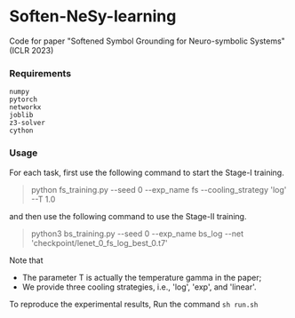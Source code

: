 # Soften-NeSy-learning
Code for paper "Softened Symbol Grounding for Neuro-symbolic Systems" (ICLR 2023)

### Requirements
```
numpy
pytorch
networkx
joblib
z3-solver
cython
```

### Usage

For each task, first use the following command to start the Stage-I training. 

> python fs_training.py --seed 0 --exp_name fs --cooling_strategy 'log' --T 1.0 

and then use the following command to use the Stage-II training. 

> python3 bs_training.py --seed 0 --exp_name bs_log --net 'checkpoint/lenet_0_fs_log_best_0.t7'

Note that 

- The parameter T is actually the temperature gamma in the paper;
- We provide three cooling strategies, i.e., 'log', 'exp', and 'linear'. 

To reproduce the experimental results, Run the command `sh run.sh`



